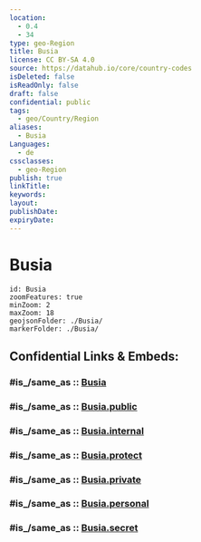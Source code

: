 ```yaml
---
location:
  - 0.4
  - 34
type: geo-Region
title: Busia
license: CC BY-SA 4.0
source: https://datahub.io/core/country-codes
isDeleted: false
isReadOnly: false
draft: false
confidential: public
tags:
  - geo/Country/Region
aliases:
  - Busia
Languages:
  - de
cssclasses:
  - geo-Region
publish: true
linkTitle:
keywords:
layout:
publishDate:
expiryDate:
---
```


# Busia

```leaflet
id: Busia
zoomFeatures: true 
minZoom: 2 
maxZoom: 18
geojsonFolder: ./Busia/
markerFolder: ./Busia/
```


## Confidential Links & Embeds: 

### #is_/same_as :: [Busia](/_Standards/Earth/Continent/Africa/Africa~Central/Uganda/regions~Uganda/Uganda~East/Busia.md) 

### #is_/same_as :: [Busia.public](/_public/Earth/Continent/Africa/Africa~Central/Uganda/regions~Uganda/Uganda~East/Busia.public.md) 

### #is_/same_as :: [Busia.internal](/_internal/Earth/Continent/Africa/Africa~Central/Uganda/regions~Uganda/Uganda~East/Busia.internal.md) 

### #is_/same_as :: [Busia.protect](/_protect/Earth/Continent/Africa/Africa~Central/Uganda/regions~Uganda/Uganda~East/Busia.protect.md) 

### #is_/same_as :: [Busia.private](/_private/Earth/Continent/Africa/Africa~Central/Uganda/regions~Uganda/Uganda~East/Busia.private.md) 

### #is_/same_as :: [Busia.personal](/_personal/Earth/Continent/Africa/Africa~Central/Uganda/regions~Uganda/Uganda~East/Busia.personal.md) 

### #is_/same_as :: [Busia.secret](/_secret/Earth/Continent/Africa/Africa~Central/Uganda/regions~Uganda/Uganda~East/Busia.secret.md)

